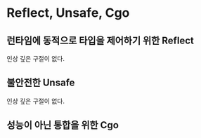# Reflect, Unsafe, Cgo

## 런타임에 동적으로 타입을 제어하기 위한 Reflect

인상 깊은 구절이 없다.

## 불안전한 Unsafe

인상 깊은 구절이 없다.

## 성능이 아닌 통합을 위한 Cgo
